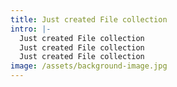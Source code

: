 ```yaml
---
title: Just created File collection
intro: |-
  Just created File collection
  Just created File collection
  Just created File collection
image: /assets/background-image.jpg
---
```


